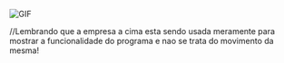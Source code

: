 ![GIF](GIF/SaídaAuto.gif)

//Lembrando que a empresa a cima esta sendo usada meramente para mostrar a funcionalidade do programa e nao se trata do movimento da mesma!